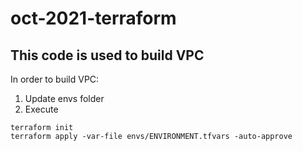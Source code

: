 # oct-2021-terraform
## This code is used to build VPC
In order to build VPC: 
1. Update envs folder 
2. Execute 
```
terraform init 
terraform apply -var-file envs/ENVIRONMENT.tfvars -auto-approve
```